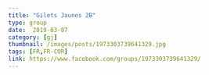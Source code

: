 ```yaml
---
title: "Gilets Jaunes 2B"
type: group
date:  2019-03-07
category: [gj]
thumbnail: /images/posts/1973303739641329.jpg
tags: [FR,FR-COR]
link: https://www.facebook.com/groups/1973303739641329/
---
```

